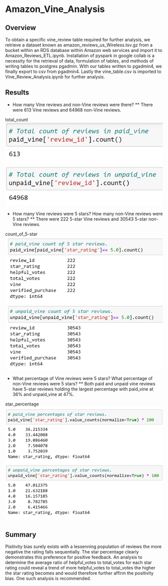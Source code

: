 # Amazon_Vine_Analysis

## Overview 

To obtain a specific vine_review table required for further analysis, we retrieve a dataset known as amazon_reviews_us_Wireless.tsv.gz from a bucket within an RDS database within Amazon web services and import it to Amazon_Reviews_ETL.ipynb. Installation of pyspark in google collab is a necessity for the retrieval of data, formulation of tables, and methods of writing tables to postgres pgadmin. With our tables written to pgadmin4, we finally export to csv from pgadmin4. Lastly the vine_table.csv is imported to Vine_Review_Analysis.ipynb for further analysis.

## Results

* How many Vine reviews and non-Vine reviews were there?
 ** There were 613 Vine reviews and 64968 non-Vine reviews.
 
total_count
![alt text](resources/count_Vine_and_non-Vine.PNG)

* How many Vine reviews were 5 stars? How many non-Vine reviews were 5 stars?
 ** There were 222 5-star Vine reviews and 30543 5-star non-Vine reviews.
 
count_of_5-star
![alt text](resources/5-star-count_vine_and_nonvine.PNG)

* What percentage of Vine reviews were 5 stars? What percentage of non-Vine reviews were 5 stars?
 ** Both paid and unpaid vine reviews have 5-star reviews holding the largest percentage with paid_vine at 36% and unpaid_vine at 47%.

star_percentage
![alt text](resources/star_percentage_vine_and_nonvine.PNG)


## Summary

Pisitivity bias surely exists with a lessenning population of reviews the more negative the rating falls sequentially. The star percentage clearly demonstrates this preference for positive feedback. An analysis to determine the average ratio of helpful_votes to total_votes for each star rating could reveal a trend of more helpful_votes to total_votes the higher the star rating becomes and would therefore further affirm the positivity bias. One such analysis is recommended.
